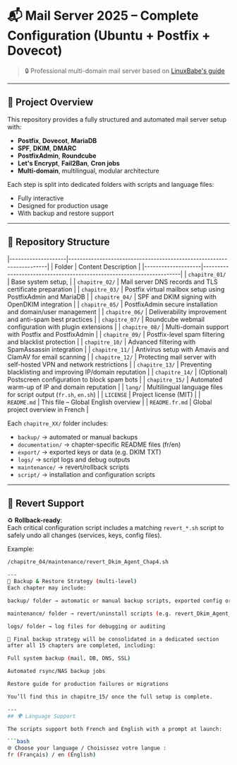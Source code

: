 # 📬 Mail Server 2025 – Complete Configuration (Ubuntu + Postfix + Dovecot)

> 🔒 Professional multi-domain mail server based on [LinuxBabe's guide](https://www.linuxbabe.com)

---

## 🔧 Project Overview

This repository provides a fully structured and automated mail server setup with:

- **Postfix**, **Dovecot**, **MariaDB**
- **SPF**, **DKIM**, **DMARC**
- **PostfixAdmin**, **Roundcube**
- **Let's Encrypt**, **Fail2Ban**, **Cron jobs**
- **Multi-domain**, multilingual, modular architecture

Each step is split into dedicated folders with scripts and language files:
- Fully interactive
- Designed for production usage
- With backup and restore support

---

## 📁 Repository Structure

|--------------------|----------------------------------------------------------------------|
| Folder             | Content Description                                                  |
|--------------------|----------------------------------------------------------------------|
| `chapitre_01/`     | Base system setup,                  |
| `chapitre_02/`     | Mail server DNS records and TLS certificate preparation              |
| `chapitre_03/`     | Postfix virtual mailbox setup using PostfixAdmin and MariaDB         |
| `chapitre_04/`     | SPF and DKIM signing with OpenDKIM integration                       |
| `chapitre_05/`     | PostfixAdmin secure installation and domain/user management          |
| `chapitre_06/`     | Deliverability improvement and anti-spam best practices              |
| `chapitre_07/`     | Roundcube webmail configuration with plugin extensions               |
| `chapitre_08/`     | Multi-domain support with Postfix and PostfixAdmin                   |
| `chapitre_09/`     | Postfix-level spam filtering and blacklist protection                |
| `chapitre_10/`     | Advanced filtering with SpamAssassin integration                     |
| `chapitre_11/`     | Antivirus setup with Amavis and ClamAV for email scanning            |
| `chapitre_12/`     | Protecting mail server with self-hosted VPN and network restrictions |
| `chapitre_13/`     | Preventing blacklisting and improving IP/domain reputation           |
| `chapitre_14/`     | (Optional) Postscreen configuration to block spam bots               |
| `chapitre_15/`     | Automated warm-up of IP and domain reputation                        |
| `lang/`            | Multilingual language files for script output (`fr.sh`, `en.sh`)     |
| `LICENSE`          | Project license (MIT)                                                |
| `README.md`        | This file – Global English overview                                  |
| `README.fr.md`     | Global project overview in French                                    |


Each `chapitre_XX/` folder includes:

- `backup/` → automated or manual backups  
- `documentation/` → chapter-specific README files (fr/en)  
- `export/` → exported keys or data (e.g. DKIM TXT)  
- `logs/` → script logs and debug outputs  
- `maintenance/` → revert/rollback scripts  
- `script/` → installation and configuration scripts

---

## 🔄 Revert Support

♻️ **Rollback-ready**:  
Each critical configuration script includes a matching `revert_*.sh` script to safely undo all changes (services, keys, config files).

Example:

```bash
/chapitre_04/maintenance/revert_Dkim_Agent_Chap4.sh

---
🔄 Backup & Restore Strategy (multi-level)
Each chapter may include:

backup/ folder → automatic or manual backup scripts, exported config or DKIM keys

maintenance/ folder → revert/uninstall scripts (e.g. revert_Dkim_Agent_Chap4.sh)

logs/ folder → log files for debugging or auditing

🔐 Final backup strategy will be consolidated in a dedicated section
after all 15 chapters are completed, including:

Full system backup (mail, DB, DNS, SSL)

Automated rsync/NAS backup jobs

Restore guide for production failures or migrations

You’ll find this in chapitre_15/ once the full setup is complete.

---
## 🌍 Language Support

The scripts support both French and English with a prompt at launch:

```bash
🌐 Choose your language / Choisissez votre langue :
fr (Français) / en (English)
